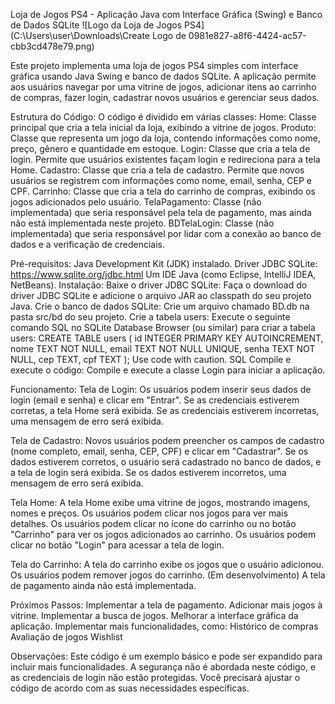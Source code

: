 Loja de Jogos PS4 - Aplicação Java com Interface Gráfica (Swing) e Banco de Dados SQLite
![Logo da Loja de Jogos PS4](C:\Users\user\Downloads\Create Logo de 0981e827-a8f6-4424-ac57-cbb3cd478e79.png)


Este projeto implementa uma loja de jogos PS4 simples com interface gráfica usando Java Swing e banco de dados SQLite. A aplicação permite aos usuários navegar por uma vitrine de jogos, adicionar itens ao carrinho de compras, fazer login, cadastrar novos usuários e gerenciar seus dados.


Estrutura do Código:
O código é dividido em várias classes:
Home: Classe principal que cria a tela inicial da loja, exibindo a vitrine de jogos.
Produto: Classe que representa um jogo da loja, contendo informações como nome, preço, gênero e quantidade em estoque.
Login: Classe que cria a tela de login. Permite que usuários existentes façam login e redireciona para a tela Home.
Cadastro: Classe que cria a tela de cadastro. Permite que novos usuários se registrem com informações como nome, email, senha, CEP e CPF.
Carrinho: Classe que cria a tela do carrinho de compras, exibindo os jogos adicionados pelo usuário.
TelaPagamento: Classe (não implementada) que seria responsável pela tela de pagamento, mas ainda não está implementada neste projeto.
BDTelaLogin: Classe (não implementada) que seria responsável por lidar com a conexão ao banco de dados e a verificação de credenciais.


Pré-requisitos:
Java Development Kit (JDK) instalado.
Driver JDBC SQLite: https://www.sqlite.org/jdbc.html
Um IDE Java (como Eclipse, IntelliJ IDEA, NetBeans).
Instalação:
Baixe o driver JDBC SQLite: Faça o download do driver JDBC SQLite e adicione o arquivo JAR ao classpath do seu projeto Java.
Crie o banco de dados SQLite: Crie um arquivo chamado BD.db na pasta src/bd do seu projeto.
Crie a tabela users: Execute o seguinte comando SQL no SQLite Database Browser (ou similar) para criar a tabela users:
CREATE TABLE users (
    id INTEGER PRIMARY KEY AUTOINCREMENT,
    nome TEXT NOT NULL,
    email TEXT NOT NULL UNIQUE,
    senha TEXT NOT NULL,
    cep TEXT,
    cpf TEXT
);
Use code with caution.
SQL
Compile e execute o código: Compile e execute a classe Login para iniciar a aplicação.


Funcionamento:
Tela de Login:
Os usuários podem inserir seus dados de login (email e senha) e clicar em "Entrar".
Se as credenciais estiverem corretas, a tela Home será exibida.
Se as credenciais estiverem incorretas, uma mensagem de erro será exibida.

Tela de Cadastro:
Novos usuários podem preencher os campos de cadastro (nome completo, email, senha, CEP, CPF) e clicar em "Cadastrar".
Se os dados estiverem corretos, o usuário será cadastrado no banco de dados, e a tela de login será exibida.
Se os dados estiverem incorretos, uma mensagem de erro será exibida.

Tela Home:
A tela Home exibe uma vitrine de jogos, mostrando imagens, nomes e preços.
Os usuários podem clicar nos jogos para ver mais detalhes.
Os usuários podem clicar no ícone do carrinho ou no botão "Carrinho" para ver os jogos adicionados ao carrinho.
Os usuários podem clicar no botão "Login" para acessar a tela de login.

Tela do Carrinho:
A tela do carrinho exibe os jogos que o usuário adicionou.
Os usuários podem remover jogos do carrinho.
(Em desenvolvimento) A tela de pagamento ainda não está implementada.

Próximos Passos:
Implementar a tela de pagamento.
Adicionar mais jogos à vitrine.
Implementar a busca de jogos.
Melhorar a interface gráfica da aplicação.
Implementar mais funcionalidades, como:
Histórico de compras
Avaliação de jogos
Wishlist

Observações:
Este código é um exemplo básico e pode ser expandido para incluir mais funcionalidades.
A segurança não é abordada neste código, e as credenciais de login não estão protegidas.
Você precisará ajustar o código de acordo com as suas necessidades específicas.
